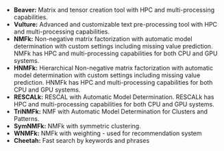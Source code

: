 - **Beaver:** Matrix and tensor creation tool with HPC and multi-processing capabilities.
- **Vulture:** Advanced and customizable text pre-processing tool with HPC and multi-processing capabilities.
- **NMFk:** Non-negative matrix factorization with automatic model determination with custom settings including missing value prediction. NMFk has HPC and multi-processing capabilities for both CPU and GPU systems.
- **HNMFk:** Hierarchical Non-negative matrix factorization with automatic model determination with custom settings including missing value prediction. HNMFk has HPC and multi-processing capabilities for both CPU and GPU systems.
- **RESCALk:** RESCAL with Automatic Model Determination. RESCALk has HPC and multi-processing capabilities for both CPU and GPU systems.
- **TriNMFk:** NMF with Automatic Model Determination for Clusters and Patterns. 
- **SymNMFk:** NMFk with symmetric clustering.
- **WNMFk:** NMFk with weighting - used for recommendation system
- **Cheetah:** Fast search by keywords and phrases